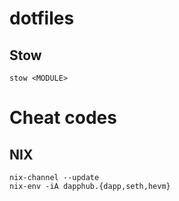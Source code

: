 # dotfiles

##  Stow

    stow <MODULE>

# Cheat codes
## NIX

    nix-channel --update
    nix-env -iA dapphub.{dapp,seth,hevm}
